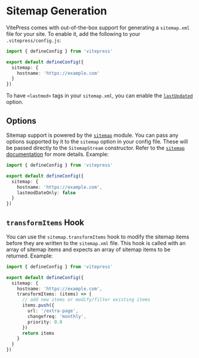 # Sitemap Generation

VitePress comes with out-of-the-box support for generating a `sitemap.xml` file for your site. To enable it, add the following to your `.vitepress/config.js`:

```ts
import { defineConfig } from 'vitepress'

export default defineConfig({
  sitemap: {
    hostname: 'https://example.com'
  }
})
```

To have `<lastmod>` tags in your `sitemap.xml`, you can enable the [`lastUpdated`](../reference/default-theme-last-updated) option.

## Options

Sitemap support is powered by the [`sitemap`](https://www.npmjs.com/package/sitemap) module. You can pass any options supported by it to the `sitemap` option in your config file. These will be passed directly to the `SitemapStream` constructor. Refer to the [`sitemap` documentation](https://www.npmjs.com/package/sitemap#options-you-can-pass) for more details. Example:

```ts
import { defineConfig } from 'vitepress'

export default defineConfig({
  sitemap: {
    hostname: 'https://example.com',
    lastmodDateOnly: false
  }
})
```

## `transformItems` Hook

You can use the `sitemap.transformItems` hook to modify the sitemap items before they are written to the `sitemap.xml` file. This hook is called with an array of sitemap items and expects an array of sitemap items to be returned. Example:

```ts
import { defineConfig } from 'vitepress'

export default defineConfig({
  sitemap: {
    hostname: 'https://example.com',
    transformItems: (items) => {
      // add new items or modify/filter existing items
      items.push({
        url: '/extra-page',
        changefreq: 'monthly',
        priority: 0.8
      })
      return items
    }
  }
})
```
